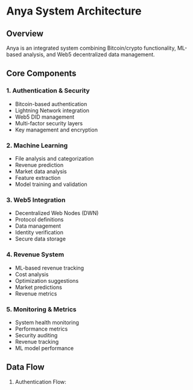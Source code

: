 # Anya System Architecture

## Overview

Anya is an integrated system combining Bitcoin/crypto functionality, ML-based analysis, and Web5 decentralized data management.

## Core Components

### 1. Authentication & Security

- Bitcoin-based authentication
- Lightning Network integration
- Web5 DID management
- Multi-factor security layers
- Key management and encryption

### 2. Machine Learning

- File analysis and categorization
- Revenue prediction
- Market data analysis
- Feature extraction
- Model training and validation

### 3. Web5 Integration

- Decentralized Web Nodes (DWN)
- Protocol definitions
- Data management
- Identity verification
- Secure data storage

### 4. Revenue System

- ML-based revenue tracking
- Cost analysis
- Optimization suggestions
- Market predictions
- Revenue metrics

### 5. Monitoring & Metrics

- System health monitoring
- Performance metrics
- Security auditing
- Revenue tracking
- ML model performance

## Data Flow

1. Authentication Flow:
